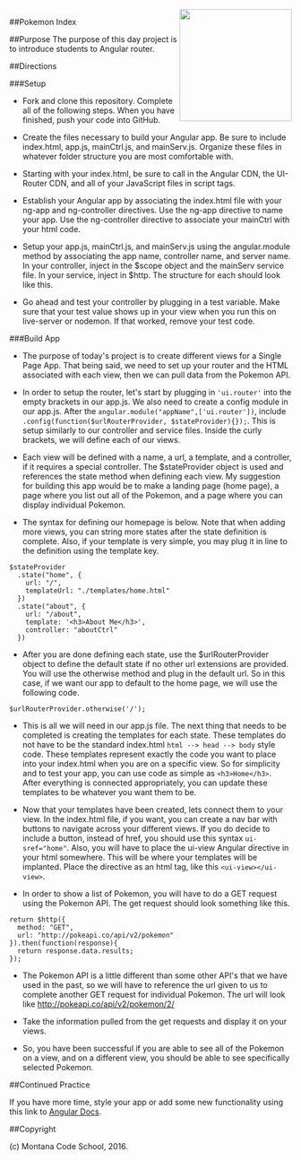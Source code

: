 <img src="http://montanacodeschool.com/wp-content/uploads/2015/06/MCS_LOGO_v1.png" width="200" align="right"/>

##Pokemon Index

##Purpose
The purpose of this day project is to introduce students to Angular router.

##Directions

###Setup

* Fork and clone this repository. Complete all of the following steps. When you have finished, push your code into GitHub.

* Create the files necessary to build your Angular app. Be sure to include index.html, app.js, mainCtrl.js, and mainServ.js. Organize these files in whatever folder structure you are most comfortable with.

* Starting with your index.html, be sure to call in the Angular CDN, the UI-Router CDN, and all of your JavaScript files in script tags.

* Establish your Angular app by associating the index.html file with your ng-app and ng-controller directives. Use the ng-app directive to name your app. Use the ng-controller directive to associate your mainCtrl with your html code.

* Setup your app.js, mainCtrl.js, and mainServ.js using the angular.module method by associating the app name, controller name, and server name. In your controller, inject in the $scope object and the mainServ service file. In your service, inject in $http. The structure for each should look like this.

* Go ahead and test your controller by plugging in a test variable. Make sure that your test value shows up in your view when you run this on live-server or nodemon. If that worked, remove your test code.

###Build App

* The purpose of today's project is to create different views for a Single Page App. That being said, we need to set up your router and the HTML associated with each view, then we can pull data from the Pokemon API.

* In order to setup the router, let's start by plugging in `'ui.router'` into the empty brackets in our app.js. We also need to create a config module in our app.js. After the `angular.module("appName",['ui.router'])`, include `.config(function($urlRouterProvider, $stateProvider){});`. This is setup similarly to our controller and service files. Inside the curly brackets, we will define each of our views.

* Each view will be defined with a name, a url, a template, and a controller, if it requires a special controller. The $stateProvider object is used and references the state method when defining each view. My suggestion for building this app would be to make a landing page (home page), a page where you list out all of the Pokemon, and a page where you can display individual Pokemon.

* The syntax for defining our homepage is below. Note that when adding more views, you can string more states after the state definition is complete. Also, if your template is very simple, you may plug it in line to the definition using the template key.

```
$stateProvider
  .state("home", {
    url: "/",
    templateUrl: "./templates/home.html"
  })
  .state("about", {
    url: "/about",
    template: '<h3>About Me</h3>',
    controller: "aboutCtrl"
  })
```

* After you are done defining each state, use the $urlRouterProvider object to define the default state if no other url extensions are provided. You will use the otherwise method and plug in the default url. So in this case, if we want our app to default to the home page, we will use the following code.

`$urlRouterProvider.otherwise('/');`

* This is all we will need in our app.js file. The next thing that needs to be completed is creating the templates for each state. These templates do not have to be the standard index.html `html --> head --> body` style code. These templates represent exactly the code you want to place into your index.html when you are on a specific view. So for simplicity and to test your app, you can use code as simple as `<h3>Home</h3>`. After everything is connected appropriately, you can update these templates to be whatever you want them to be.

* Now that your templates have been created, lets connect them to your view. In the index.html file, if you want, you can create a nav bar with buttons to navigate across your different views. If you do decide to include a button, instead of href, you should use this syntax `ui-sref="home"`. Also, you will have to place the ui-view Angular directive in your html somewhere. This will be where your templates will be implanted. Place the directive as an html tag, like this `<ui-view></ui-view>`.

* In order to show a list of Pokemon, you will have to do a GET request using the Pokemon API. The get request should look something like this.

```
return $http({
  method: "GET",
  url: "http://pokeapi.co/api/v2/pokemon"
}).then(function(response){
  return response.data.results;
});
```

* The Pokemon API is a little different than some other API's that we have used in the past, so we will have to reference the url given to us to complete another GET request for individual Pokemon. The url will look like http://pokeapi.co/api/v2/pokemon/2/

* Take the information pulled from the get requests and display it on your views.

* So, you have been successful if you are able to see all of the Pokemon on a view, and on a different view, you should be able to see specifically selected Pokemon.

##Continued Practice

If you have more time, style your app or add some new functionality using this link to [Angular Docs](https://docs.angularjs.org/api).

##Copyright

(c) Montana Code School, 2016.
